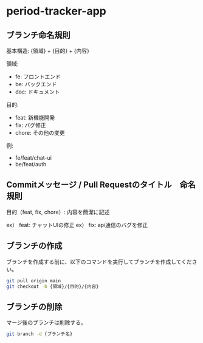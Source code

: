# period-tracker-app

## ブランチ命名規則
基本構造: {領域} + {目的} + {内容}

領域:
- fe: フロントエンド
- be: バックエンド
- doc: ドキュメント

目的:
- feat: 新機能開発
- fix: バグ修正
- chore: その他の変更

例:
- fe/feat/chat-ui
- be/feat/auth

## Commitメッセージ / Pull Requestのタイトル　命名規則

目的（feat, fix, chore）: 内容を簡潔に記述

ex） feat: チャットUIの修正
ex） fix: api通信のバグを修正


## ブランチの作成
ブランチを作成する前に、以下のコマンドを実行してブランチを作成してください。

```bash
git pull origin main
git checkout -b {領域}/{目的}/{内容}
```
## ブランチの削除
マージ後のブランチは削除する。

```bash
git branch -d {ブランチ名}
```
